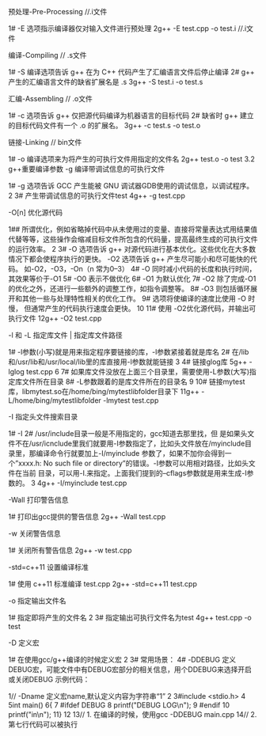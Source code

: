 预处理-Pre-Processing               //.i文件

1# -E 选项指示编译器仅对输入文件进行预处理
2g++  -E  test.cpp  -o  test.i    //.i文件


编译-Compiling                        // .s文件

1# -S 编译选项告诉 g++ 在为 C++ 代码产生了汇编语言文件后停止编译
2#  g++ 产生的汇编语言文件的缺省扩展名是 .s 
3g++  -S  test.i  -o   test.s


汇编-Assembling                   // .o文件

1# -c 选项告诉 g++ 仅把源代码编译为机器语言的目标代码
2# 缺省时 g++ 建立的目标代码文件有一个 .o 的扩展名。
3g++  -c  test.s  -o  test.o


链接-Linking                       // bin文件

1# -o 编译选项来为将产生的可执行文件用指定的文件名
2g++  test.o  -o  test
3.2 g++重要编译参数
-g     编译带调试信息的可执行文件

1# -g 选项告诉 GCC 产生能被 GNU 调试器GDB使用的调试信息，以调试程序。
2
3# 产生带调试信息的可执行文件test
4g++ -g test.cpp


-O[n]    优化源代码

 1## 所谓优化，例如省略掉代码中从未使用过的变量、直接将常量表达式用结果值代替等等，这些操作会缩减目标文件所包含的代码量，提高最终生成的可执行文件的运行效率。
 2
 3# -O 选项告诉 g++ 对源代码进行基本优化。这些优化在大多数情况下都会使程序执行的更快。 -O2 选项告诉 g++ 产生尽可能小和尽可能快的代码。 如-O2，-O3，-On（n 常为0–3）
 4# -O 同时减小代码的长度和执行时间，其效果等价于-O1
 5# -O0 表示不做优化
 6# -O1 为默认优化
 7# -O2 除了完成-O1的优化之外，还进行一些额外的调整工作，如指令调整等。
 8# -O3 则包括循环展开和其他一些与处理特性相关的优化工作。
 9# 选项将使编译的速度比使用 -O 时慢， 但通常产生的代码执行速度会更快。
10
11# 使用 -O2优化源代码，并输出可执行文件
12g++ -O2 test.cpp


-l  和  -L     指定库文件  |  指定库文件路径

 1# -l参数(小写)就是用来指定程序要链接的库，-l参数紧接着就是库名
 2# 在/lib和/usr/lib和/usr/local/lib里的库直接用-l参数就能链接
 3
 4# 链接glog库
 5g++ -lglog test.cpp
 6
 7# 如果库文件没放在上面三个目录里，需要使用-L参数(大写)指定库文件所在目录
 8# -L参数跟着的是库文件所在的目录名
 9
10# 链接mytest库，libmytest.so在/home/bing/mytestlibfolder目录下
11g++ -L/home/bing/mytestlibfolder -lmytest test.cpp


-I    指定头文件搜索目录

1# -I 
2# /usr/include目录一般是不用指定的，gcc知道去那里找，但 是如果头文件不在/usr/icnclude里我们就要用-I参数指定了，比如头文件放在/myinclude目录里，那编译命令行就要加上-I/myinclude 参数了，如果不加你会得到一个”xxxx.h: No such file or directory”的错误。-I参数可以用相对路径，比如头文件在当前 目录，可以用-I.来指定。上面我们提到的–cflags参数就是用来生成-I参数的。
3
4g++ -I/myinclude test.cpp


-Wall    打印警告信息

1# 打印出gcc提供的警告信息
2g++ -Wall test.cpp


-w    关闭警告信息

1# 关闭所有警告信息
2g++ -w test.cpp


-std=c++11    设置编译标准

1# 使用 c++11 标准编译 test.cpp
2g++ -std=c++11 test.cpp


-o     指定输出文件名

1# 指定即将产生的文件名
2
3# 指定输出可执行文件名为test
4g++ test.cpp -o test


-D     定义宏

1# 在使用gcc/g++编译的时候定义宏
2
3# 常用场景：
4# -DDEBUG 定义DEBUG宏，可能文件中有DEBUG宏部分的相关信息，用个DDEBUG来选择开启或关闭DEBUG
示例代码：

 1// -Dname 定义宏name,默认定义内容为字符串“1”
 2
 3#include <stdio.h>
 4
 5int main()
 6{
 7    #ifdef DEBUG
 8        printf("DEBUG LOG\n");
 9    #endif
10        printf("in\n");
11}
12
13// 1. 在编译的时候，使用gcc -DDEBUG main.cpp
14// 2. 第七行代码可以被执行
